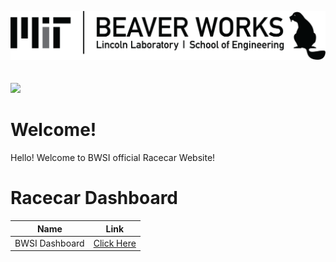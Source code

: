 ![](img/logo-full.png)
<br/>
<br/>
<br/>
![](img/racecar.png)

# Welcome!
Hello! Welcome to BWSI official Racecar Website!

# Racecar Dashboard

| Name | Link |
| ---- | ---- |
| BWSI Dashboard | [Click Here](http://bwsi-dashboard.com) |
